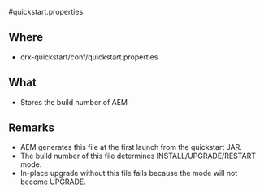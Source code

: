 #quickstart.properties

## Where

- crx-quickstart/conf/quickstart.properties

## What

- Stores the build number of AEM

## Remarks

- AEM generates this file at the first launch from the quickstart JAR.
- The build number of this file determines INSTALL/UPGRADE/RESTART mode.
- In-place upgrade without this file fails because the mode will not become UPGRADE.

